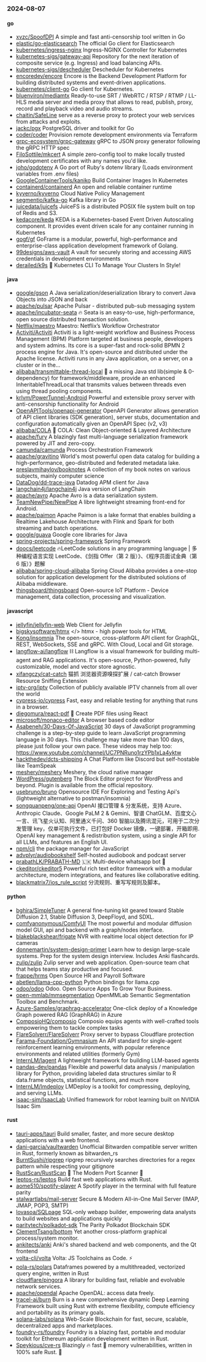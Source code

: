 ### 2024-08-07

#### go
* [xvzc/SpoofDPI](https://github.com/xvzc/SpoofDPI) A simple and fast anti-censorship tool written in Go
* [elastic/go-elasticsearch](https://github.com/elastic/go-elasticsearch) The official Go client for Elasticsearch
* [kubernetes/ingress-nginx](https://github.com/kubernetes/ingress-nginx) Ingress-NGINX Controller for Kubernetes
* [kubernetes-sigs/gateway-api](https://github.com/kubernetes-sigs/gateway-api) Repository for the next iteration of composite service (e.g. Ingress) and load balancing APIs.
* [kubernetes-sigs/descheduler](https://github.com/kubernetes-sigs/descheduler) Descheduler for Kubernetes
* [encoredev/encore](https://github.com/encoredev/encore) Encore is the Backend Development Platform for building distributed systems and event-driven applications.
* [kubernetes/client-go](https://github.com/kubernetes/client-go) Go client for Kubernetes.
* [bluenviron/mediamtx](https://github.com/bluenviron/mediamtx) Ready-to-use SRT / WebRTC / RTSP / RTMP / LL-HLS media server and media proxy that allows to read, publish, proxy, record and playback video and audio streams.
* [chaitin/SafeLine](https://github.com/chaitin/SafeLine) serve as a reverse proxy to protect your web services from attacks and exploits.
* [jackc/pgx](https://github.com/jackc/pgx) PostgreSQL driver and toolkit for Go
* [coder/coder](https://github.com/coder/coder) Provision remote development environments via Terraform
* [grpc-ecosystem/grpc-gateway](https://github.com/grpc-ecosystem/grpc-gateway) gRPC to JSON proxy generator following the gRPC HTTP spec
* [FiloSottile/mkcert](https://github.com/FiloSottile/mkcert) A simple zero-config tool to make locally trusted development certificates with any names you'd like.
* [joho/godotenv](https://github.com/joho/godotenv) A Go port of Ruby's dotenv library (Loads environment variables from .env files)
* [GoogleContainerTools/kaniko](https://github.com/GoogleContainerTools/kaniko) Build Container Images In Kubernetes
* [containerd/containerd](https://github.com/containerd/containerd) An open and reliable container runtime
* [kyverno/kyverno](https://github.com/kyverno/kyverno) Cloud Native Policy Management
* [segmentio/kafka-go](https://github.com/segmentio/kafka-go) Kafka library in Go
* [juicedata/juicefs](https://github.com/juicedata/juicefs) JuiceFS is a distributed POSIX file system built on top of Redis and S3.
* [kedacore/keda](https://github.com/kedacore/keda) KEDA is a Kubernetes-based Event Driven Autoscaling component. It provides event driven scale for any container running in Kubernetes
* [gogf/gf](https://github.com/gogf/gf) GoFrame is a modular, powerful, high-performance and enterprise-class application development framework of Golang.
* [99designs/aws-vault](https://github.com/99designs/aws-vault) A vault for securely storing and accessing AWS credentials in development environments
* [derailed/k9s](https://github.com/derailed/k9s) 🐶 Kubernetes CLI To Manage Your Clusters In Style!

#### java
* [google/gson](https://github.com/google/gson) A Java serialization/deserialization library to convert Java Objects into JSON and back
* [apache/pulsar](https://github.com/apache/pulsar) Apache Pulsar - distributed pub-sub messaging system
* [apache/incubator-seata](https://github.com/apache/incubator-seata) 🔥 Seata is an easy-to-use, high-performance, open source distributed transaction solution.
* [Netflix/maestro](https://github.com/Netflix/maestro) Maestro: Netflix’s Workflow Orchestrator
* [Activiti/Activiti](https://github.com/Activiti/Activiti) Activiti is a light-weight workflow and Business Process Management (BPM) Platform targeted at business people, developers and system admins. Its core is a super-fast and rock-solid BPMN 2 process engine for Java. It's open-source and distributed under the Apache license. Activiti runs in any Java application, on a server, on a cluster or in the…
* [alibaba/transmittable-thread-local](https://github.com/alibaba/transmittable-thread-local) 📌 a missing Java std lib(simple & 0-dependency) for framework/middleware, provide an enhanced InheritableThreadLocal that transmits values between threads even using thread pooling components.
* [krlvm/PowerTunnel-Android](https://github.com/krlvm/PowerTunnel-Android) Powerful and extensible proxy server with anti-censorship functionality for Android
* [OpenAPITools/openapi-generator](https://github.com/OpenAPITools/openapi-generator) OpenAPI Generator allows generation of API client libraries (SDK generation), server stubs, documentation and configuration automatically given an OpenAPI Spec (v2, v3)
* [alibaba/COLA](https://github.com/alibaba/COLA) 🥤 COLA: Clean Object-oriented & Layered Architecture
* [apache/fury](https://github.com/apache/fury) A blazingly fast multi-language serialization framework powered by JIT and zero-copy.
* [camunda/camunda](https://github.com/camunda/camunda) Process Orchestration Framework
* [apache/gravitino](https://github.com/apache/gravitino) World's most powerful open data catalog for building a high-performance, geo-distributed and federated metadata lake.
* [preslavmihaylov/booknotes](https://github.com/preslavmihaylov/booknotes) A collection of my book notes on various subjects, mainly computer science
* [DataDog/dd-trace-java](https://github.com/DataDog/dd-trace-java) Datadog APM client for Java
* [langchain4j/langchain4j](https://github.com/langchain4j/langchain4j) Java version of LangChain
* [apache/avro](https://github.com/apache/avro) Apache Avro is a data serialization system.
* [TeamNewPipe/NewPipe](https://github.com/TeamNewPipe/NewPipe) A libre lightweight streaming front-end for Android.
* [apache/paimon](https://github.com/apache/paimon) Apache Paimon is a lake format that enables building a Realtime Lakehouse Architecture with Flink and Spark for both streaming and batch operations.
* [google/guava](https://github.com/google/guava) Google core libraries for Java
* [spring-projects/spring-framework](https://github.com/spring-projects/spring-framework) Spring Framework
* [doocs/leetcode](https://github.com/doocs/leetcode) 🔥LeetCode solutions in any programming language | 多种编程语言实现 LeetCode、《剑指 Offer（第 2 版）》、《程序员面试金典（第 6 版）》题解
* [alibaba/spring-cloud-alibaba](https://github.com/alibaba/spring-cloud-alibaba) Spring Cloud Alibaba provides a one-stop solution for application development for the distributed solutions of Alibaba middleware.
* [thingsboard/thingsboard](https://github.com/thingsboard/thingsboard) Open-source IoT Platform - Device management, data collection, processing and visualization.

#### javascript
* [jellyfin/jellyfin-web](https://github.com/jellyfin/jellyfin-web) Web Client for Jellyfin
* [bigskysoftware/htmx](https://github.com/bigskysoftware/htmx) </> htmx - high power tools for HTML
* [Kong/insomnia](https://github.com/Kong/insomnia) The open-source, cross-platform API client for GraphQL, REST, WebSockets, SSE and gRPC. With Cloud, Local and Git storage.
* [langflow-ai/langflow](https://github.com/langflow-ai/langflow) ⛓️ Langflow is a visual framework for building multi-agent and RAG applications. It's open-source, Python-powered, fully customizable, model and vector store agnostic.
* [xifangczy/cat-catch](https://github.com/xifangczy/cat-catch) 猫抓 浏览器资源嗅探扩展 / cat-catch Browser Resource Sniffing Extension
* [iptv-org/iptv](https://github.com/iptv-org/iptv) Collection of publicly available IPTV channels from all over the world
* [cypress-io/cypress](https://github.com/cypress-io/cypress) Fast, easy and reliable testing for anything that runs in a browser.
* [diegomura/react-pdf](https://github.com/diegomura/react-pdf) 📄 Create PDF files using React
* [microsoft/monaco-editor](https://github.com/microsoft/monaco-editor) A browser based code editor
* [Asabeneh/30-Days-Of-JavaScript](https://github.com/Asabeneh/30-Days-Of-JavaScript) 30 days of JavaScript programming challenge is a step-by-step guide to learn JavaScript programming language in 30 days. This challenge may take more than 100 days, please just follow your own pace. These videos may help too: https://www.youtube.com/channel/UC7PNRuno1rzYPb1xLa4yktw
* [hackthedev/dcts-shipping](https://github.com/hackthedev/dcts-shipping) A Chat Platform like Discord but self-hostable like TeamSpeak
* [meshery/meshery](https://github.com/meshery/meshery) Meshery, the cloud native manager
* [WordPress/gutenberg](https://github.com/WordPress/gutenberg) The Block Editor project for WordPress and beyond. Plugin is available from the official repository.
* [usebruno/bruno](https://github.com/usebruno/bruno) Opensource IDE For Exploring and Testing Api's (lightweight alternative to postman/insomnia)
* [songquanpeng/one-api](https://github.com/songquanpeng/one-api) OpenAI 接口管理 & 分发系统，支持 Azure、Anthropic Claude、Google PaLM 2 & Gemini、智谱 ChatGLM、百度文心一言、讯飞星火认知、阿里通义千问、360 智脑以及腾讯混元，可用于二次分发管理 key，仅单可执行文件，已打包好 Docker 镜像，一键部署，开箱即用. OpenAI key management & redistribution system, using a single API for all LLMs, and features an English UI.
* [npm/cli](https://github.com/npm/cli) the package manager for JavaScript
* [advplyr/audiobookshelf](https://github.com/advplyr/audiobookshelf) Self-hosted audiobook and podcast server
* [prabathLK/PRABATH-MD](https://github.com/prabathLK/PRABATH-MD) 🇱🇰 Multi-device whatsapp bot 🎉
* [ckeditor/ckeditor5](https://github.com/ckeditor/ckeditor5) Powerful rich text editor framework with a modular architecture, modern integrations, and features like collaborative editing.
* [blackmatrix7/ios_rule_script](https://github.com/blackmatrix7/ios_rule_script) 分流规则、重写写规则及脚本。

#### python
* [bghira/SimpleTuner](https://github.com/bghira/SimpleTuner) A general fine-tuning kit geared toward Stable Diffusion 2.1, Stable Diffusion 3, DeepFloyd, and SDXL.
* [comfyanonymous/ComfyUI](https://github.com/comfyanonymous/ComfyUI) The most powerful and modular diffusion model GUI, api and backend with a graph/nodes interface.
* [blakeblackshear/frigate](https://github.com/blakeblackshear/frigate) NVR with realtime local object detection for IP cameras
* [donnemartin/system-design-primer](https://github.com/donnemartin/system-design-primer) Learn how to design large-scale systems. Prep for the system design interview. Includes Anki flashcards.
* [zulip/zulip](https://github.com/zulip/zulip) Zulip server and web application. Open-source team chat that helps teams stay productive and focused.
* [frappe/hrms](https://github.com/frappe/hrms) Open Source HR and Payroll Software
* [abetlen/llama-cpp-python](https://github.com/abetlen/llama-cpp-python) Python bindings for llama.cpp
* [odoo/odoo](https://github.com/odoo/odoo) Odoo. Open Source Apps To Grow Your Business.
* [open-mmlab/mmsegmentation](https://github.com/open-mmlab/mmsegmentation) OpenMMLab Semantic Segmentation Toolbox and Benchmark.
* [Azure-Samples/graphrag-accelerator](https://github.com/Azure-Samples/graphrag-accelerator) One-click deploy of a Knowledge Graph powered RAG (GraphRAG) in Azure
* [ComposioHQ/composio](https://github.com/ComposioHQ/composio) Composio equips agents with well-crafted tools empowering them to tackle complex tasks
* [FlareSolverr/FlareSolverr](https://github.com/FlareSolverr/FlareSolverr) Proxy server to bypass Cloudflare protection
* [Farama-Foundation/Gymnasium](https://github.com/Farama-Foundation/Gymnasium) An API standard for single-agent reinforcement learning environments, with popular reference environments and related utilities (formerly Gym)
* [InternLM/lagent](https://github.com/InternLM/lagent) A lightweight framework for building LLM-based agents
* [pandas-dev/pandas](https://github.com/pandas-dev/pandas) Flexible and powerful data analysis / manipulation library for Python, providing labeled data structures similar to R data.frame objects, statistical functions, and much more
* [InternLM/lmdeploy](https://github.com/InternLM/lmdeploy) LMDeploy is a toolkit for compressing, deploying, and serving LLMs.
* [isaac-sim/IsaacLab](https://github.com/isaac-sim/IsaacLab) Unified framework for robot learning built on NVIDIA Isaac Sim

#### rust
* [tauri-apps/tauri](https://github.com/tauri-apps/tauri) Build smaller, faster, and more secure desktop applications with a web frontend.
* [dani-garcia/vaultwarden](https://github.com/dani-garcia/vaultwarden) Unofficial Bitwarden compatible server written in Rust, formerly known as bitwarden_rs
* [BurntSushi/ripgrep](https://github.com/BurntSushi/ripgrep) ripgrep recursively searches directories for a regex pattern while respecting your gitignore
* [RustScan/RustScan](https://github.com/RustScan/RustScan) 🤖 The Modern Port Scanner 🤖
* [leptos-rs/leptos](https://github.com/leptos-rs/leptos) Build fast web applications with Rust.
* [aome510/spotify-player](https://github.com/aome510/spotify-player) A Spotify player in the terminal with full feature parity
* [stalwartlabs/mail-server](https://github.com/stalwartlabs/mail-server) Secure & Modern All-in-One Mail Server (IMAP, JMAP, POP3, SMTP)
* [lovasoa/SQLpage](https://github.com/lovasoa/SQLpage) SQL-only webapp builder, empowering data analysts to build websites and applications quickly
* [paritytech/polkadot-sdk](https://github.com/paritytech/polkadot-sdk) The Parity Polkadot Blockchain SDK
* [ClementTsang/bottom](https://github.com/ClementTsang/bottom) Yet another cross-platform graphical process/system monitor.
* [ankitects/anki](https://github.com/ankitects/anki) Anki's shared backend and web components, and the Qt frontend
* [volta-cli/volta](https://github.com/volta-cli/volta) Volta: JS Toolchains as Code. ⚡
* [pola-rs/polars](https://github.com/pola-rs/polars) Dataframes powered by a multithreaded, vectorized query engine, written in Rust
* [cloudflare/pingora](https://github.com/cloudflare/pingora) A library for building fast, reliable and evolvable network services.
* [apache/opendal](https://github.com/apache/opendal) Apache OpenDAL: access data freely.
* [tracel-ai/burn](https://github.com/tracel-ai/burn) Burn is a new comprehensive dynamic Deep Learning Framework built using Rust with extreme flexibility, compute efficiency and portability as its primary goals.
* [solana-labs/solana](https://github.com/solana-labs/solana) Web-Scale Blockchain for fast, secure, scalable, decentralized apps and marketplaces.
* [foundry-rs/foundry](https://github.com/foundry-rs/foundry) Foundry is a blazing fast, portable and modular toolkit for Ethereum application development written in Rust.
* [Speykious/cve-rs](https://github.com/Speykious/cve-rs) Blazingly 🔥 fast 🚀 memory vulnerabilities, written in 100% safe Rust. 🦀
